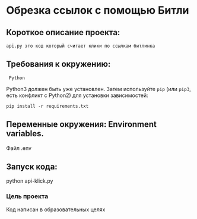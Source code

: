 # Обрезка ссылок с помощью Битли

## Короткое описание проекта:
    api.py это код который считает клики по ссылкам битлинка

## Требования к окружению:
     Python

Python3 должен быть уже установлен. 
Затем используйте `pip` (или `pip3`, есть конфликт с Python2) для установки зависимостей:
```
pip install -r requirements.txt
```

## Переменные окружения: Environment variables.
Файл .env

## Запуск кода:
   python api-klick.py




### Цель проекта

Код написан в образовательных целях
